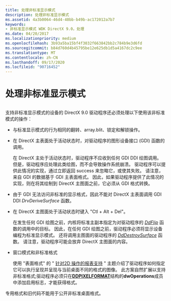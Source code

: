 ```yaml
---
title: 处理非标准显示模式
description: 处理非标准显示模式
ms.assetid: 4a3b0064-46d4-40bb-b49b-ac172012a7b7
keywords:
- 非标准显示模式 WDK DirectX 9.0，处理
ms.date: 04/20/2017
ms.localizationpriority: medium
ms.openlocfilehash: 3b93a5ba15bf4f3032f663842bb2c784b9e3d6fd
ms.sourcegitcommit: b84d760d4b45795be12e625db1d5a4167dc2c9ee
ms.translationtype: MT
ms.contentlocale: zh-CN
ms.lasthandoff: 09/17/2020
ms.locfileid: "90716452"
---
```

# <a name="handling-nonstandard-display-modes"></a>处理非标准显示模式


## <span id="ddk_handling_nonstandard_display_modes_gg"></span><span id="DDK_HANDLING_NONSTANDARD_DISPLAY_MODES_GG"></span>


支持非标准显示模式的设备的 DirectX 9.0 驱动程序还必须处理以下使用该非标准模式的操作：

-   与标准显示模式的行为相同的翻转、array.blit、锁定和解锁操作。

-   在 DirectX 主表面处于活动状态时，对驱动程序的图形设备接口 (GDI) 函数的调用。

    在 DirectX 主处于活动状态时，驱动程序不应收到任何 GDI DDI 绘图调用。 但是，驱动程序应处理此类绘图，而不会导致操作系统崩溃。 驱动程序可以提供此情况的实现，通过立即返回 success 来忽略它，或使其失败。 请注意，来自 GDI 的数据基于 GDI 主表面格式。 因此，如果驱动程序提供了此情况的实现，则在将其绘制到 DirectX 主图面之前，它必须从 GDI 格式转换。

-   由于 GDI 无法访问非标准的显示格式，因此不能对 DirectX 主表面调用 GDI DDI *DrvDeriveSurface* 函数。

-   在 DirectX 主图面处于活动状态时键入 "Ctl + Alt + Del"。

    在发生任何 GDI 绘图之前，内核将标准主副本指定为对驱动程序的 [*DdFlip*](/windows/win32/api/ddrawint/nc-ddrawint-pdd_surfcb_flip) 函数的调用中的目标。 因此，在任何 GDI 绘图之前，驱动程序必须将显示设备编程为标准显示模式。 还将调用主图面的驱动程序的 [*DdDestroySurface*](/windows/win32/api/ddrawint/nc-ddrawint-pdd_surfcb_destroysurface) 函数。 请注意，驱动程序可能会放弃 DirectX 主图面的内容。

-   窗口模式和非标准格式

    使用 "表面格式" 的 " [针对2D 操作的报表支持](reporting-support-for-2d-operations-using-surface-formats.md) " 主题介绍了驱动程序如何指定它可以执行呈现并呈现与当前桌面不同的格式的图像。 此方案自然扩展以支持非标准格式;驱动程序必须只在[**DDPIXELFORMAT**](/windows-hardware/drivers/ddi/ksmedia/ns-ksmedia-_ddpixelformat)结构的**dwOperations**成员中添加启用标志，才能获得格式。

专用格式和旧代码不能用于公开非标准桌面格式。

 

